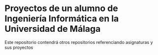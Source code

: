 # Proyectos de un alumno de Ingeniería Informática en la Universidad de Málaga
Este repositorio contendrá otros repositorios referenciando asignaturas y sus proyectos
